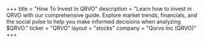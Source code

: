 +++
title = "How To Invest In QRVO"
description = "Learn how to invest in QRVO with our comprehensive guide. Explore market trends, financials, and the social pulse to help you make informed decisions when analyzing $QRVO."
ticker = "QRVO"
layout = "stocks"
company = "Qorvo Inc (QRVO)"
+++

